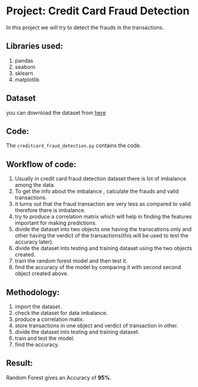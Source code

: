 #  Project: Credit Card Fraud Detection
In this project we will try to detect the frauds in the transactions.
## Libraries used:
1. pandas
2. seaborn
3. sklearn
4. matplotlib
## Dataset
you can download the dataset from [here](https://www.kaggle.com/mlg-ulb/creditcardfraud/ )
## Code:
The `creditcard_fraud_detection.py` contains the code.

## Workflow of code:
1. Usually in credit card fraud detection dataset there is lot of imbalance among the data.
2. To get the info about the imbalance , calculate the frauds and valid transactions.
3. it turns out that the fraud transaction are very less as compared to valid therefore there is imbalance.
4. try to produce a correlation matrix which will help in finding the features important for making predictions.
5. divide the dataset into two objects one having the transcations only and other having the verdict of the transactions(this will be used to test the accuracy later).
6. divide the dataset into testing and training dataset using the two objects created.
7. train the random forest model and then test it.
8. find the accuracy of the model by comparing it with second second object created above.

## Methodology:
1. import the dataset.
2. check the dataset for data imbalance.
3. produce a correlation matix.
4. store transactions in one object and verdict of transaction in other.
5. divide the dataset into testing and training dataset.
6. train and test the model.
7. find the accuracy.

## Result: 
Random Forest gives an Accuracy of **95%**.
